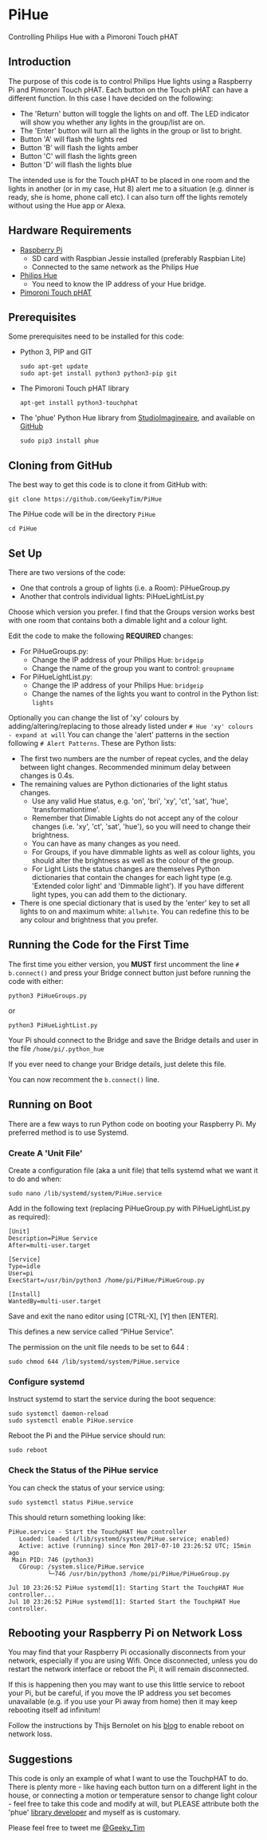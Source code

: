 # PiHue
Controlling Philips Hue with a Pimoroni Touch pHAT

## Introduction
The purpose of this code is to control Philips Hue lights using a Raspberry Pi and Pimoroni Touch pHAT. Each button on the Touch pHAT can have a different function.  In this case I have decided on the following:
* The 'Return' button will toggle the lights on and off. The LED indicator will show you whether any lights in the group/list are on.
* The 'Enter' button will turn all the lights in the group or list to bright.
* Button 'A' will flash the lights red
* Button 'B' will flash the lights amber
* Button 'C' will flash the lights green
* Button 'D' will flash the lights blue

The intended use is for the Touch pHAT to be placed in one room and the lights in another (or in my case, Hut 8) alert me to a situation (e.g. dinner is ready, she is home, phone call etc).  I can also turn off the lights remotely without using the Hue app or Alexa.

## Hardware Requirements
* [Raspberry Pi](http://raspberrypi.org/)
    * SD card with Raspbian Jessie installed (preferably Raspbian Lite)
    * Connected to the same network as the Philips Hue
* [Philips Hue](http://www2.meethue.com)
    * You need to know the IP address of your Hue bridge.
* [Pimoroni Touch pHAT](https://shop.pimoroni.com/products/touch-phat)

## Prerequisites
Some prerequisites need to be installed for this code:
* Python 3, PIP and GIT

    ```text
    sudo apt-get update
    sudo apt-get install python3 python3-pip git
* The Pimoroni Touch pHAT library
    ```text
    apt-get install python3-touchphat

* The 'phue' Python Hue library from [StudioImagineaire](http://studioimaginaire.com/en/projects/phue/), and available on [GitHub](https://github.com/studioimaginaire/phue)
    ```text
    sudo pip3 install phue

## Cloning from GitHub
The best way to get this code is to clone it from GitHub with:

    git clone https://github.com/GeekyTim/PiHue
    
The PiHue code will be in the directory ``PiHue``

    cd PiHue

## Set Up
There are two versions of the code:
* One that controls a group of lights (i.e. a Room): PiHueGroup.py
* Another that controls individual lights: PiHueLightList.py

Choose which version you prefer. I find that the Groups version works best with one room that contains both a dimable light and a colour light.

Edit the code to make the following **REQUIRED** changes:
* For PiHueGroups.py:
    * Change the IP address of your Philips Hue: ``bridgeip``
    * Change the name of the group you want to control: ``groupname``
* For PiHueLightList.py:
    * Change the IP address of your Philips Hue: ``bridgeip``
    * Change the names of the lights you want to control in the Python list: ``lights``

Optionally you can change the list of 'xy' colours by adding/altering/replacing to those already listed under ```# Hue 'xy' colours - expand at will```
You can change the 'alert' patterns in the section following ``# Alert Patterns``. These are Python lists:
* The first two numbers are the number of repeat cycles, and the delay between light changes. Recommended minimum delay between changes is 0.4s.
* The remaining values are Python dictionaries of the light status changes.
    * Use any valid Hue status, e.g. 'on', 'bri', 'xy', 'ct', 'sat', 'hue', 'transformationtime'.
    * Remember that Dimable Lights do not accept any of the colour changes (i.e. 'xy', 'ct', 'sat', 'hue'), so you will need to change their brightness.
    * You can have as many changes as you need.
    * For Groups, if you have dimmable lights as well as colour lights, you should alter the brightness as well as the colour of the group.
    * For Light Lists the status changes are themselves Python dictionaries that contain the changes for each light type (e.g. 'Extended color light'
and 'Dimmable light'). If you have different light types, you can add them to the dictionary.
* There is one special dictionary that is used by the 'enter' key to set all lights to on and maximum white: ``allwhite``. You can redefine this to be any colour and brightness that you prefer.

## Running the Code for the First Time
The first time you either version, you **MUST** first uncomment the line ``# b.connect()`` and press your Bridge connect button just before running the code with either:

    python3 PiHueGroups.py

or

    python3 PiHueLightList.py

Your Pi should connect to the Bridge and save the Bridge details and user in the file ``/home/pi/.python_hue``

If you ever need to change your Bridge details, just delete this file.

You can now recomment the ``b.connect()`` line.

## Running on Boot
There are a few ways to run Python code on booting your Raspberry Pi. My preferred method is to use Systemd.

### Create A 'Unit File'
Create a configuration file (aka a unit file) that tells systemd what we want it to do and when:

    sudo nano /lib/systemd/system/PiHue.service

Add in the following text (replacing PiHueGroup.py with PiHueLightList.py as required):

    [Unit]
    Description=PiHue Service
    After=multi-user.target
    
    [Service]
    Type=idle
    User=pi
    ExecStart=/usr/bin/python3 /home/pi/PiHue/PiHueGroup.py
    
    [Install]
    WantedBy=multi-user.target

Save and exit the nano editor using [CTRL-X], [Y] then [ENTER].

This defines a new service called “PiHue Service”.

The permission on the unit file needs to be set to 644 :

    sudo chmod 644 /lib/systemd/system/PiHue.service

### Configure systemd

Instruct systemd to start the service during the boot sequence:

    sudo systemctl daemon-reload
    sudo systemctl enable PiHue.service

Reboot the Pi and the PiHue service should run:

    sudo reboot

### Check the Status of the PiHue service

You can check the status of your service using:

    sudo systemctl status PiHue.service

This should return something looking like:


    PiHue.service - Start the TouchpHAT Hue controller
       Loaded: loaded (/lib/systemd/system/PiHue.service; enabled)
       Active: active (running) since Mon 2017-07-10 23:26:52 UTC; 15min ago
     Main PID: 746 (python3)
       CGroup: /system.slice/PiHue.service
               └─746 /usr/bin/python3 /home/pi/PiHue/PiHueGroup.py
    
    Jul 10 23:26:52 PiHue systemd[1]: Starting Start the TouchpHAT Hue controller...
    Jul 10 23:26:52 PiHue systemd[1]: Started Start the TouchpHAT Hue controller.

## Rebooting your Raspberry Pi on Network Loss

You may find that your Raspberry Pi occasionally disconnects from your network, especially if you are using Wifi.  Once disconnected, unless you do restart the network interface or reboot the Pi, it will remain disconnected.

If this is happening then you may want to use this little service to reboot your Pi, but be careful, if you move the IP address you set becomes unavailable (e.g. if you use your Pi away from home) then it may keep rebooting itself ad infinitum!

Follow the instructions by Thijs Bernolet on his [blog](http://weworkweplay.com/play/rebooting-the-raspberry-pi-when-it-loses-wireless-connection-wifi/) to enable reboot on network loss.


## Suggestions
This code is only an example of what I want to use the TouchpHAT to do. There is plenty more - like having each button turn on a different light in the house, or connecting a motion or temperature sensor to change light colour - feel free to take this code and modify at will, but PLEASE attribute both the 'phue' [library developer](https://github.com/studioimaginaire/phue) and myself as is customary.

Please feel free to tweet me [@Geeky_Tim](https://twitter.com/Geeky_Tim)
